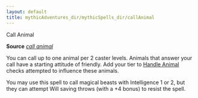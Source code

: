 ```yaml
---
layout: default
title: mythicAdventures_dir/mythicSpells_dir/callAnimal
---
```

Call Animal

**Source** [_call animal_](../../advanced_dir/spells_dir/callAnimal#_call-animal)

You can call up to one animal per 2 caster levels. Animals that answer your call have a starting attitude of friendly. Add your tier to [Handle Animal](../../skills_dir/handleAnimal#_handle-animal) checks attempted to influence these animals.

You may use this spell to call magical beasts with Intelligence 1 or 2, but they can attempt Will saving throws (with a +4 bonus) to resist the spell.

